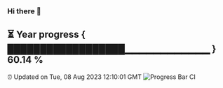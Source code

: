 ### Hi there 👋
⏳ Year progress { ██████████████████▁▁▁▁▁▁▁▁▁▁▁▁ } 60.14 %
---
⏰ Updated on Tue, 08 Aug 2023 12:10:01 GMT
![Progress Bar CI](https://github.com/Moyi321/Moyi321/workflows/Progress%20Bar%20CI/badge.svg)
